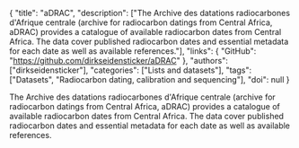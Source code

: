 {
  "title": "aDRAC",
  "description": ["The Archive des datations radiocarbones d'Afrique centrale (archive for radiocarbon datings from Central Africa, aDRAC) provides a catalogue of available radiocarbon dates from Central Africa. The data cover published radiocarbon dates and essential metadata for each date as well as available references."],
  "links": {
    "GitHub": "https://github.com/dirkseidensticker/aDRAC"
  },
  "authors": ["dirkseidensticker"],
  "categories": ["Lists and datasets"],
  "tags": ["Datasets", "Radiocarbon dating, calibration and sequencing"],
  "doi": null
}

<!-- Generated by csv2md.R – do not edit by hand -->

The Archive des datations radiocarbones d'Afrique centrale (archive for radiocarbon datings from Central Africa, aDRAC) provides a catalogue of available radiocarbon dates from Central Africa. The data cover published radiocarbon dates and essential metadata for each date as well as available references.